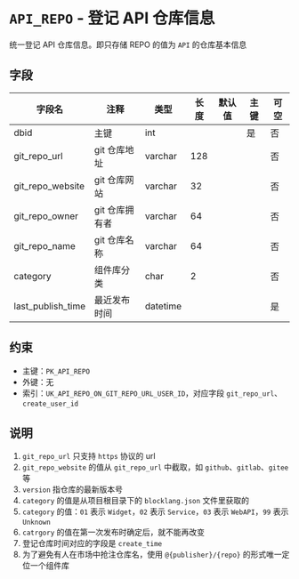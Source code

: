 # `API_REPO` - 登记 API 仓库信息

统一登记 API 仓库信息。即只存储 REPO 的值为 `API` 的仓库基本信息

## 字段

| 字段名           | 注释           | 类型    | 长度 | 默认值 | 主键 | 可空 |
| ---------------- | -------------- | ------- | ---- | ------ | ---- | ---- |
| dbid             | 主键           | int     |      |        | 是   | 否   |
| git_repo_url     | git 仓库地址   | varchar | 128  |        |      | 否   |
| git_repo_website | git 仓库网站   | varchar | 32   |        |      | 否   |
| git_repo_owner   | git 仓库拥有者 | varchar | 64   |        |      | 否   |
| git_repo_name    | git 仓库名称   | varchar | 64   |        |      | 否   |
| category         | 组件库分类     | char    | 2    |        |      | 否   |
| last_publish_time | 最近发布时间       | datetime |      |        |      | 是   |

## 约束

* 主键：`PK_API_REPO`
* 外键：无
* 索引：`UK_API_REPO_ON_GIT_REPO_URL_USER_ID`，对应字段 `git_repo_url`、`create_user_id`

## 说明

1. `git_repo_url` 只支持 `https` 协议的 url
2. `git_repo_website` 的值从 `git_repo_url` 中截取，如 `github`、`gitlab`、`gitee` 等
3. `version` 指仓库的最新版本号
4. `category` 的值是从项目根目录下的 `blocklang.json` 文件里获取的
5. `category` 的值：`01` 表示 `Widget`，`02` 表示 `Service`，`03` 表示 `WebAPI`，`99` 表示 `Unknown`
6. `catrgory` 的值在第一次发布时确定后，就不能再改变
7. 登记仓库时间对应的字段是 `create_time`
8. 为了避免有人在市场中抢注仓库名，使用 `@{publisher}/{repo}` 的形式唯一定位一个组件库
